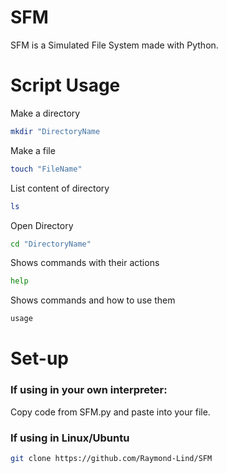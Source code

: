 # SFM
SFM is a Simulated File System made with Python.

# Script Usage
Make a directory
```bash
mkdir "DirectoryName
```
Make a file
```bash
touch "FileName"
```
List content of directory
```bash
ls
```
Open Directory
```bash
cd "DirectoryName"
```
Shows commands with their actions
```bash
help
```
Shows commands and how to use them
```bash
usage
```

# Set-up
### If using in your own interpreter:
Copy code from SFM.py and paste into your file.

### If using in Linux/Ubuntu

```bash
git clone https://github.com/Raymond-Lind/SFM
```


